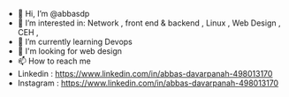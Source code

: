 - 👋 Hi, I’m @abbasdp
- 👀 I’m interested in: Network , front end  &  backend , Linux , Web Design , CEH ,
- 🌱 I’m currently learning Devops 
- 💞️ I'm looking for web design 
- 📫 How to reach me 
- Linkedin  : https://www.linkedin.com/in/abbas-davarpanah-498013170
- Instagram : https://www.linkedin.com/in/abbas-davarpanah-498013170

<!---
abbasdp/abbasdp is a ✨ special ✨ repository because its `README.md` (this file) appears on your GitHub profile.
You can click the Preview link to take a look at your changes.
--->
